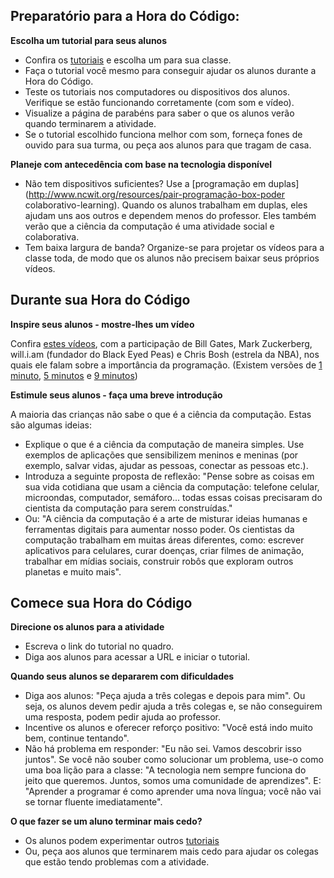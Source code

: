 ## Preparatório para a Hora do Código:

**Escolha um tutorial para seus alunos**

- Confira os [tutoriais](/learn) e escolha um para sua classe.
- Faça o tutorial você mesmo para conseguir ajudar os alunos durante a Hora do Código.
- Teste os tutoriais nos computadores ou dispositivos dos alunos. Verifique se estão funcionando corretamente (com som e vídeo).
- Visualize a página de parabéns para saber o que os alunos verão quando terminarem a atividade.
- Se o tutorial escolhido funciona melhor com som, forneça fones de ouvido para sua turma, ou peça aos alunos para que tragam de casa.

**Planeje com antecedência com base na tecnologia disponível**

- Não tem dispositivos suficientes? Use a [programação em duplas](http://www.ncwit.org/resources/pair-programação-box-poder colaborativo-learning). Quando os alunos trabalham em duplas, eles ajudam uns aos outros e dependem menos do professor. Eles também verão que a ciência da computação é uma atividade social e colaborativa.
- Tem baixa largura de banda? Organize-se para projetar os vídeos para a classe toda, de modo que os alunos não precisem baixar seus próprios vídeos.

## Durante sua Hora do Código

**Inspire seus alunos - mostre-lhes um vídeo**

Confira [estes vídeos](http://youtube.com/codeorg), com a participação de Bill Gates, Mark Zuckerberg, will.i.am (fundador do Black Eyed Peas) e Chris Bosh (estrela da NBA), nos quais ele falam sobre a importância da programação.
(Existem versões de [1 minuto](https://www.youtube.com/watch?v=qYZF6oIZtfc), [5 minutos](https://www.youtube.com/watch?v=nKIu9yen5nc) e [9 minutos](https://www.youtube.com/watch?v=dU1xS07N-FA))

**Estimule seus alunos - faça uma breve introdução**

A maioria das crianças não sabe o que é a ciência da computação. Estas são algumas ideias:

- Explique o que é a ciência da computação de maneira simples. Use exemplos de aplicações que sensibilizem meninos e meninas (por exemplo, salvar vidas, ajudar as pessoas, conectar as pessoas etc.).
- Introduza a seguinte proposta de reflexão: "Pense sobre as coisas em sua vida cotidiana que usam a ciência da computação: telefone celular, microondas, computador, semáforo... todas essas coisas precisaram do cientista da computação para serem construídas."
- Ou: "A ciência da computação é a arte de misturar ideias humanas e ferramentas digitais para aumentar nosso poder. Os cientistas da computação trabalham em muitas áreas diferentes, como: escrever aplicativos para celulares, curar doenças, criar filmes de animação, trabalhar em mídias sociais, construir robôs que exploram outros planetas e muito mais".

## Comece sua Hora do Código

**Direcione os alunos para a atividade**

- Escreva o link do tutorial no quadro.
- Diga aos alunos para acessar a URL e iniciar o tutorial.

**Quando seus alunos se depararem com dificuldades**

- Diga aos alunos: "Peça ajuda a três colegas e depois para mim". Ou seja, os alunos devem pedir ajuda a três colegas e, se não conseguirem uma resposta, podem pedir ajuda ao professor.
- Incentive os alunos e oferecer reforço positivo: "Você está indo muito bem, continue tentando".
- Não há problema em responder: "Eu não sei. Vamos descobrir isso juntos". Se você não souber como solucionar um problema, use-o como uma boa lição para a classe: "A tecnologia nem sempre funciona do jeito que queremos. Juntos, somos uma comunidade de aprendizes". E: "Aprender a programar é como aprender uma nova língua; você não vai se tornar fluente imediatamente".
 

**O que fazer se um aluno terminar mais cedo?**

- Os alunos podem experimentar outros [tutoriais](/learn/beyond)
- Ou, peça aos alunos que terminarem mais cedo para ajudar os colegas que estão tendo problemas com a atividade.
